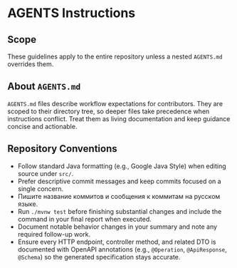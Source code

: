 # AGENTS Instructions
## Scope
These guidelines apply to the entire repository unless a nested `AGENTS.md` overrides them.
## About `AGENTS.md`
`AGENTS.md` files describe workflow expectations for contributors. They are scoped to their directory tree, so deeper files take
 precedence when instructions conflict. Treat them as living documentation and keep guidance concise and actionable.
## Repository Conventions
- Follow standard Java formatting (e.g., Google Java Style) when editing source under `src/`.
- Prefer descriptive commit messages and keep commits focused on a single concern.
- Пишите название коммитов и сообщения к коммитам на русском языке.
- Run `./mvnw test` before finishing substantial changes and include the command in your final report when executed.
- Document notable behavior changes in your summary and note any required follow-up work.
- Ensure every HTTP endpoint, controller method, and related DTO is documented with OpenAPI annotations (e.g., `@Operation`, `@ApiResponse`, `@Schema`) so the generated specification stays accurate.
